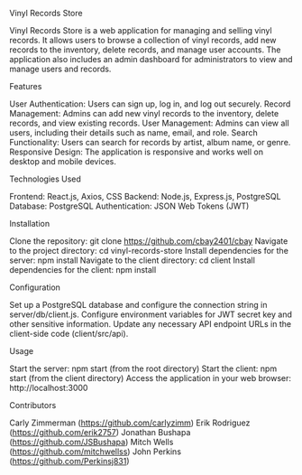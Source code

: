 Vinyl Records Store

Vinyl Records Store is a web application for managing and selling vinyl records. It allows users to browse a collection of vinyl records, add new records to the inventory, delete records, and manage user accounts. The application also includes an admin dashboard for administrators to view and manage users and records.

Features

User Authentication: Users can sign up, log in, and log out securely.
Record Management: Admins can add new vinyl records to the inventory, delete records, and view existing records.
User Management: Admins can view all users, including their details such as name, email, and role.
Search Functionality: Users can search for records by artist, album name, or genre.
Responsive Design: The application is responsive and works well on desktop and mobile devices.


Technologies Used

Frontend: React.js, Axios, CSS
Backend: Node.js, Express.js, PostgreSQL
Database: PostgreSQL
Authentication: JSON Web Tokens (JWT)


Installation

Clone the repository: git clone <https://github.com/cbay2401/cbay>
Navigate to the project directory: cd vinyl-records-store
Install dependencies for the server: npm install
Navigate to the client directory: cd client
Install dependencies for the client: npm install


Configuration

Set up a PostgreSQL database and configure the connection string in server/db/client.js.
Configure environment variables for JWT secret key and other sensitive information.
Update any necessary API endpoint URLs in the client-side code (client/src/api).


Usage

Start the server: npm start (from the root directory)
Start the client: npm start (from the client directory)
Access the application in your web browser: http://localhost:3000


Contributors

Carly Zimmerman (https://github.com/carlyzimm)
Erik Rodriguez (https://github.com/erik2757)
Jonathan Bushapa (https://github.com/JSBushapa)
Mitch Wells (https://github.com/mitchwellss)
John Perkins (https://github.com/Perkinsj831)




